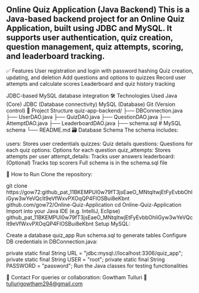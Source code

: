 Online Quiz Application (Java Backend)
This is a Java-based backend project for an Online Quiz Application, built using JDBC and MySQL. It supports user authentication, quiz creation, question management, quiz attempts, scoring, and leaderboard tracking.
---------------------------------------------------------------------------------------------------------------------------------------------------------------------------------------------------------------

✅ Features
User registration and login with password hashing
Quiz creation, updating, and deletion
Add questions and options to quizzes
Record user attempts and calculate scores
Leaderboard and quiz history tracking

JDBC-based MySQL database integration
🛠 Technologies Used
Java (Core)
JDBC (Database connectivity)
MySQL (Database)
Git (Version control)
📁 Project Structure
quiz-app-backend/
├── DBConnection.java
├── UserDAO.java
├── QuizDAO.java
├── QuestionDAO.java
├── AttemptDAO.java
├── LeaderboardDAO.java
├── schema.sql       # MySQL schema
└── README.md
🗃️ Database Schema
The schema includes:

users: Stores user credentials
quizzes: Quiz details
questions: Questions for each quiz
options: Options for each question
quiz_attempts: Stores attempts per user
attempt_details: Tracks user answers
leaderboard: (Optional) Tracks top scorers
Full schema is in the schema.sql file

🚀 How to Run
Clone the repository:

git clone https://gow72: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 github.com/gow72/Online-Quiz-Application
cd Online-Quiz-Application
Import into your Java IDE (e.g. IntelliJ, Eclipse)
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
Setup MySQL:

Create a database quiz_app
Run schema.sql to generate tables
Configure DB credentials in DBConnection.java:

private static final String URL = "jdbc:mysql://localhost:3306/quiz_app";
private static final String USER = "root";
private static final String PASSWORD = "password";
Run the Java classes for testing functionalities

📧 Contact
For queries or collaboration: Gowtham Tulluri 📧 tullurigowtham294@gmail.com
